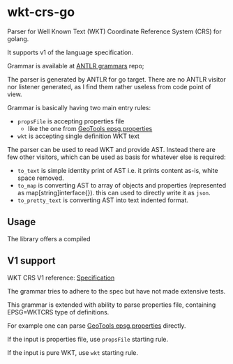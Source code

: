 # wkt-crs-go

Parser for Well Known Text (WKT) Coordinate Reference System (CRS) for golang.

It supports v1 of the language specification.

Grammar is available at [ANTLR grammars](https://github.com/antlr/grammars-v4) repo;

The parser is generated by ANTLR for go target.
There are no ANTLR visitor nor listener generated, as I find them rather useless from code point of view.

Grammar is basically having two main entry rules:

- `propsFile` is accepting properties file 
  - like the one from [GeoTools epsg.properties](https://raw.githubusercontent.com/geotools/geotools/main/modules/plugin/epsg-wkt/src/main/resources/org/geotools/referencing/epsg/wkt/epsg.properties)
- `wkt` is accepting single definition WKT text

The parser can be used to read WKT and provide AST.
Instead there are few other visitors, which can be used as basis for whatever else is required:

- `to_text` is simple identity print of AST i.e. it prints content as-is, white space removed.
- `to_map` is converting AST to array of objects and properties (represented as map[string]interface{}). this can used to directly write it as `json`.
- `to_pretty_text` is converting AST into text indented format.

## Usage

The library offers a compiled

## V1 support

WKT CRS V1 reference: [Specification](https://docs.ogc.org/is/12-063r5/12-063r5.html)

The grammar tries to adhere to the spec but have not made extensive tests.

This grammar is extended with ability to parse properties file, containing EPSG=WKTCRS type of definitions.

For example one can parse [GeoTools epsg.properties](https://raw.githubusercontent.com/geotools/geotools/main/modules/plugin/epsg-wkt/src/main/resources/org/geotools/referencing/epsg/wkt/epsg.properties) directly.

If the input is properties file, use `propsFile` starting rule.

If the input is pure WKT, use `wkt` starting rule.

